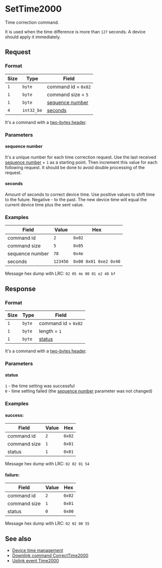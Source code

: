 # SetTime2000

Time correction command.

It is used when the time difference is more than `127` seconds.
A device should apply it immediately.


## Request

### Format

| Size | Type       | Field                               |
| ---- | ---------- | ----------------------------------- |
| `1`  | `byte`     | command id = `0x02`                 |
| `1`  | `byte`     | command size = `5`                  |
| `1`  | `byte`     | [sequence number](#sequence-number) |
| `4`  | `int32_be` | [seconds](#seconds)                 |

It's a command with a [two-bytes header](../message.md#command-with-a-two-bytes-header).

### Parameters

#### **sequence number**

It's a unique number for each time correction request.
Use the last received [sequence number](./uplink/Time2000.md#sequence-number) + `1` as a starting point.
Then increment this value for each following request.
It should be done to avoid double processing of the request.

#### **seconds**

Amount of seconds to correct device time.
Use positive values to shift time to the future. Negative - to the past.
The new device time will equal the current device time plus the sent value.

### Examples

| Field           | Value    | Hex                   |
| --------------- | -------- | --------------------- |
| command id      | `2`      | `0x02`                |
| command size    | `5`      | `0x05`                |
| sequence number | `78`     | `0x4e`                |
| seconds         | `123456` | `0x00 0x01 0xe2 0x40` |

Message hex dump with LRC: `02 05 4e 00 01 e2 40 bf`


## Response

### Format

| Size | Type   | Field               |
| ---- | ------ | ------------------- |
| `1`  | `byte` | command id = `0x02` |
| `1`  | `byte` | length = `1`        |
| `1`  | `byte` | [status](#status)   |

It's a command with a [two-bytes header](../message.md#command-with-a-two-bytes-header).

### Parameters

#### **status**

`1` - the time setting was successful <br>
`0` - time setting failed (the [sequence number](#sequence-number) parameter was not changed)

### Examples

#### success:

| Field        | Value | Hex    |
| ------------ | ----- | ------ |
| command id   | `2`   | `0x02` |
| command size | `1`   | `0x01` |
| status       | `1`   | `0x01` |

Message hex dump with LRC: `02 02 01 54`

#### failure:

| Field        | Value | Hex    |
| ------------ | ----- | ------ |
| command id   | `2`   | `0x02` |
| command size | `1`   | `0x01` |
| status       | `0`   | `0x00` |

Message hex dump with LRC: `02 02 00 55`


## See also

* [Device time management](../basics.md#device-time-management)
* [Downlink command CorrectTime2000](../commands/CorrectTime2000.md)
* [Uplink event Time2000](../commands/uplink/Time2000.md)
